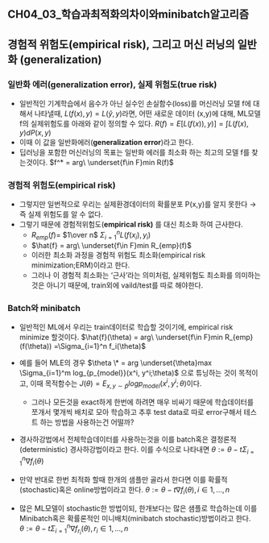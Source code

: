 ## CH04_03_학습과최적화의차이와minibatch알고리즘

## **경험적 위험도(empirical risk), 그리고 머신 러닝의 일반화 (generalization)**

### ****일반화 에러(generalization error), 실제 위험도(true risk)****

- 일반적인 기계학습에서 음수가 아닌 실수인 손실함수(loss)를 머신러닝 모델 f에 대해서 나타낼때, $L(f(x), y)=L(\hat{y}, y)$라면, 
어떤 새로운 데이터 (x,y)에 대해, ML모델 f의 실제위험도를 아래와 같이 정의할 수 있다.
$R(f) = E[L(f(x)),y)] =\int L(f(x),y) dP(x,y)$
- 이때 이 값을 일반화에러(****generalization error****)라고 한다.
- 딥러닝을 포함한 머신러닝의 목표는 일반화 에러를 최소화 하는 최고의 모델  f를 찾는것이다.
$f^* = arg\ \underset{f\in F}min R(f)$

### 경험적 위험도(**empirical risk)**

- 그렇지만 일번적으로 우리는 실제환경데이터의 확률분포 P(x,y)를 알지 못한다 → 즉 실제 위험도를 알 수 없다.
- 그렇기 때문에 경험적위험도(**empirical risk)** 를 대신 최소화 하여 근사한다.
    - $R_{emp} (f) =$ $1\over n$ $\Sigma_{i=1}^n L(f(x_i),y_i)$
    - $\hat{f} = arg\ \underset{f\in F}min R_{emp}(f)$
    - 이러한 최소화 과정을 경험적 위험도 최소화(empirical risk minimization;ERM)이라고 한다.
    - 그러나 이 경험적 최소화는 ‘근사’라는 의미처럼, 실제위험도 최소화를 의미하는것은 아니기 때문에, train외에 vaild/test를 따로 해야한다.

### Batch와 minibatch

- 일반적인 ML에서 우리는 train데이터로 학습할 것이기에, empirical risk minimize 할것이다.
$\hat{f}(\theta) = arg\ \underset{f\in F}min R_{emp}(f(\theta)) =\Sigma_{i=1}^n f_i(\theta)$
- 예를 들어 MLE의 경우 $\theta \* = arg  \underset{\theta}max \Sigma_{i=1}^m log_{p_{model}}(x^i, y^i;\theta)$ 으로 튜닝하는 것이 목적이고, 이때 목적함수는 $J(\theta)= E_{x,y\sim \hat{p}}logp_{model}(x^i, y^i;\theta)$이다.
    - 그러나 모든것을 exact하게 한번에 하려면 매우 비싸기 때문에 학습데이터를 쪼개서 몇개씩 배치로 모아 학습하고 추후 test data로 따로 error구해서 테스트 하는 방법을 사용하는건 어떨까?
    
- 경사하강법에서 전체학습데이터를 사용하는것을 이를 batch혹은 결정론적(deterministic) 경사하강법이라고 한다.
이를 수식으로 나타내면 $\theta := \theta -t \Sigma_{i=1}^n \nabla f_i(\theta)$
- 만약 반대로 한번 최적화 할때 한개의 샘플만 골라서 한다면 이를 확률적(stochastic)혹은 online방법이라고 한다. $\theta := \theta -t\nabla f_i(\theta), i\in{1,...,n}$
- 많은 ML모델이 stochastic한 방법이되, 한개보다는 많은 샘플로 학습하는데 이를 Minibatch혹은 확률론적인 미니배치(minibatch stochastic)방법이라고 한다. 
$\theta := \theta -t \Sigma_{i=1}^n \nabla f_{r_i}(\theta), r_i\in1,...,n$
